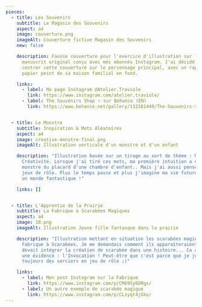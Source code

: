 ```yaml
---
pieces:
  - title: Les Souvenirs
    subtitle: Le Magasin des Souvenirs
    aspect: a4
    image: couverture.png
    imageAlt: Couverture fictive Magasin des Souvenirs
    new: false

    description: Fausse couverture pour l'exercice d'illustration sur la base d'un
      manuscrit original conçu avec mes abonnés Instagram. J'ai décidé de
      centrer cette couverture sur le personnage principal, avec un rappel du
      papier peint de sa maison familial en fond.

    links:
      - label: Ma page Instagram @Atelier.Traviole
        link: https://www.instagram.com/atelier.traviole/
      - label: The Souvenirs Shop ⭐ sur Behance (EN)
        link: https://www.behance.net/gallery/132281449/The-Souvenirs-Shop-A-dummy-picture-book


  - title: Le Monstre
    subtitle: Inspiration & Mots Aléatoires
    aspect: a4
    image: creative-monstre-final.png
    imageAlt: Illustration verticale d'un monstre et d'un enfant

    description: "Illustration basée sur un tirage au sort de thème : Monstre et
      Créativité. Lorsque j'ai tiré ces mots, ma première intuition a été le
      monstre du placard d'une chambre d'enfant.. Mais j'ai aussi pensé aux
      jeux de rôle. Plus le temps passe et plus j'imagine ma vie future dans
      un monde fantastique !"

    links: []


  - title: L'Apprentie de la Prairie
    subtitle: La Fabrique à Scarabées Magiques
    aspect: a4
    image: 10.png
    imageAlt: Illustration Jeune fille fantasque dans la prairie

    description: "Illustration mettant en situation les scarabées magiques de la
      Fabrique à Scarabées. Je me demandais comment ils apparaîteraient si on
      devait intégrer la création de scarabée dans une histoire... Ca a été
      une évidence : l'Invocation ! Peut-être que c'est parce que je joue
      toujours des sorciers en jeu de rôle ;)"

    links:
      - label: Mon post Instagram sur la Fabrique
        link: https://www.instagram.com/p/CM695y6DRgx/
      - label: Un autre exemple de scarabée magique
        link: https://www.instagram.com/p/CLzyqt4jGku/
---
```

